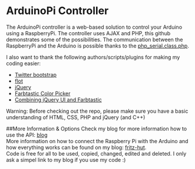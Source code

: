 # ArduinoPi Controller
The ArduinoPi controller is a web-based solution to control your Arduino using a RaspberryPi.
The controller uses AJAX and PHP, this github demonstrates some of the possibilities. The communication between
the RaspberryPi and the Arduino is possible thanks to the [php_serial.class.php](http://code.google.com/p/php-serial/).

I also want to thank the following authors/scripts/plugins for making my coding easier:
* [Twitter bootstrap](http://twitter.github.com/bootstrap/)
* [flot](http://code.google.com/p/flot/)
* [jQuery](http://jquery.com/)
* [Farbtastic Color Picker](http://acko.net/blog/farbtastic-jquery-color-picker-plug-in/)
* [Combining jQuery UI and Farbtastic](http://www.emanueleferonato.com/2011/03/22/jquery-color-picker-using-farbtastic-and-jquery-ui/)

Warning: Before checking out the repo, please make sure you have a basic understanding of HTML, CSS, PHP and jQuery (and C++)

##More Information & Options
Check my blog for more information how to use the API: [blog](http://www.fritz-hut.com/all-projects/arduinopi/)       
More information on how to connect the Raspberry Pi with the Arduino and how everything works can be found on my blog:
[fritz-hut](http://fritz-hut.com).         
Code is free for all to be used, copied, changed, edited and deleted. I only ask a simpel link to my blog if you use my code :)